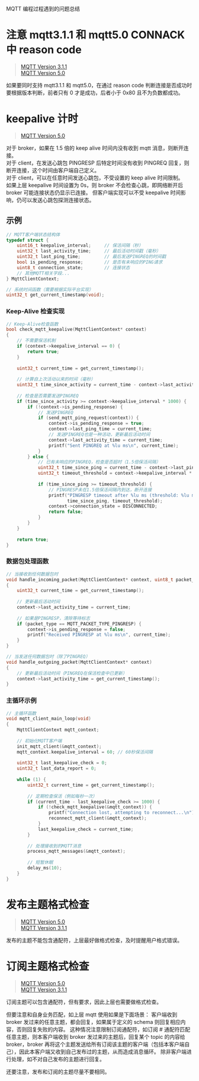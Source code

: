 MQTT 编程过程遇到的问题总结

# 注意 mqtt3.1.1 和 mqtt5.0 CONNACK 中 reason code
> [MQTT Version 3.1.1](https://docs.oasis-open.org/mqtt/mqtt/v3.1.1/os/mqtt-v3.1.1-os.html#_Toc398718033)  
> [MQTT Version 5.0](https://docs.oasis-open.org/mqtt/mqtt/v5.0/os/mqtt-v5.0-os.html#_Toc3901079)  
    
如果要同时支持 mqtt3.1.1 和 mqtt5.0，在通过 reason code 判断连接是否成功时要根据版本判断，前者只有 0 才是成功，后者小于 0x80 且不为负数都成功。 


# keepalive 计时
> [MQTT Version 5.0](https://docs.oasis-open.org/mqtt/mqtt/v5.0/os/mqtt-v5.0-os.html#_Toc3901045)  

对于 broker，如果在 1.5 倍的 keep alive 时间内没有收到 mqtt 消息，则断开连接。  
对于 client，在发送心跳包 PINGRESP 后特定时间没有收到 PINGREQ 回复，则断开连接，这个时间由客户端自己定义。  
对于 client，可以在任意时间发送心跳包，不受设置的 keep alive 时间限制。  
如果上层 keepalive 时间设置为 0s，则 broker 不会检查心跳，即网络断开后 broker 可能连接状态仍显示已连接。
但客户端实现可以不受 keepalive 时间影响，仍可以发送心跳包探测连接状态。

## 示例

```c
// MQTT客户端状态结构体
typedef struct {
    uint16_t keepalive_interval;     // 保活间隔（秒）
    uint32_t last_activity_time;     // 最后活动时间戳（毫秒）
    uint32_t last_ping_time;         // 最后发送PINGREQ的时间戳
    bool is_pending_response;        // 是否有未响应的PING请求
    uint8_t connection_state;        // 连接状态
    // 其他MQTT相关字段...
} MqttClientContext;

// 系统时间函数（需要根据实际平台实现）
uint32_t get_current_timestamp(void);
```

### Keep-Alive 检查实现

```c
// Keep-Alive检查函数
bool check_mqtt_keepalive(MqttClientContext* context)
{
    // 不需要保活机制
    if (context->keepalive_interval == 0) {
        return true;
    }
    
    uint32_t current_time = get_current_timestamp();
    
    // 计算自上次活动以来的时间（毫秒）
    uint32_t time_since_activity = current_time - context->last_activity_time;
    
    // 检查是否需要发送PINGREQ
    if (time_since_activity >= context->keepalive_interval * 1000) {
        if (!context->is_pending_response) {
            // 发送PINGREQ
            if (send_mqtt_ping_request(context)) {
                context->is_pending_response = true;
                context->last_ping_time = current_time;
                // 发送PINGREQ也是一种活动，更新最后活动时间
                context->last_activity_time = current_time;
                printf("Sent PINGREQ at %lu ms\n", current_time);
            }
        } else {
            // 已有未响应的PINGREQ，检查是否超时（1.5倍保活间隔）
            uint32_t time_since_ping = current_time - context->last_ping_time;
            uint32_t timeout_threshold = context->keepalive_interval * 1500;
            
            if (time_since_ping >= timeout_threshold) {
                // PINGRESP未在1.5倍保活间隔内到达，断开连接
                printf("PINGRESP timeout after %lu ms (threshold: %lu ms)\n", 
                       time_since_ping, timeout_threshold);
                context->connection_state = DISCONNECTED;
                return false;
            }
        }
    }
    
    return true;
}
```

### 数据包处理函数

```c
// 当接收到任何数据包时
void handle_incoming_packet(MqttClientContext* context, uint8_t packet_type)
{
    uint32_t current_time = get_current_timestamp();
    
    // 更新最后活动时间
    context->last_activity_time = current_time;
    
    // 如果是PINGRESP，清除等待标志
    if (packet_type == MQTT_PACKET_TYPE_PINGRESP) {
        context->is_pending_response = false;
        printf("Received PINGRESP at %lu ms\n", current_time);
    }
}

// 当发送任何数据包时（除了PINGREQ）
void handle_outgoing_packet(MqttClientContext* context)
{
    // 更新最后活动时间（PINGREQ在保活检查中已更新）
    context->last_activity_time = get_current_timestamp();
}
```

### 主循环示例

```c
// 主循环函数
void mqtt_client_main_loop(void)
{
    MqttClientContext mqtt_context;
    
    // 初始化MQTT客户端
    init_mqtt_client(&mqtt_context);
    mqtt_context.keepalive_interval = 60; // 60秒保活间隔
    
    uint32_t last_keepalive_check = 0;
    uint32_t last_data_report = 0;
    
    while (1) {
        uint32_t current_time = get_current_timestamp();
        
        // 定期检查保活（例如每秒一次）
        if (current_time - last_keepalive_check >= 1000) {
            if (!check_mqtt_keepalive(&mqtt_context)) {
                printf("Connection lost, attempting to reconnect...\n");
                reconnect_mqtt_client(&mqtt_context);
            }
            last_keepalive_check = current_time;
        }
        
        // 处理接收到的MQTT消息
        process_mqtt_messages(&mqtt_context);
        
        // 短暂休眠
        delay_ms(10);
    }
}
```

# 发布主题格式检查
> [MQTT Version 5.0](https://docs.oasis-open.org/mqtt/mqtt/v5.0/os/mqtt-v5.0-os.html#_Topic_Names_and)  
> [MQTT Version 3.1.1](https://docs.oasis-open.org/mqtt/mqtt/v3.1.1/os/mqtt-v3.1.1-os.html#_Toc398718106)  

发布的主题不能包含通配符，上层最好做格式检查，及时提醒用户格式错误。

# 订阅主题格式检查
> [MQTT Version 5.0](https://docs.oasis-open.org/mqtt/mqtt/v5.0/os/mqtt-v5.0-os.html#_Topic_Names_and)  
> [MQTT Version 3.1.1](https://docs.oasis-open.org/mqtt/mqtt/v3.1.1/os/mqtt-v3.1.1-os.html#_Toc398718106)  

订阅主题可以包含通配符，但有要求，因此上层也需要做格式检查。

但要注意和自身业务匹配，如上层 mqtt 使用如果是下面场景：
客户端收到 broker 发过来的任意主题，都会回复，如果属于定义的 schema 则回复相应内容，否则回复失败的内容。
这种情况注意限制订阅通配符，如订阅 # 通配符匹配任意主题，则本客户端收到 broker 发过来的主题后，回复某个 topic 的内容给 broker，broker 再将这个主题发送给所有订阅该主题的客户端（包括本客户端自己），因此本客户端又收到自己发布过的主题，从而造成消息循环。
除非客户端进行处理，如不对自己发布的主题进行回复。

还要注意，发布和订阅的主题尽量不要相同。
